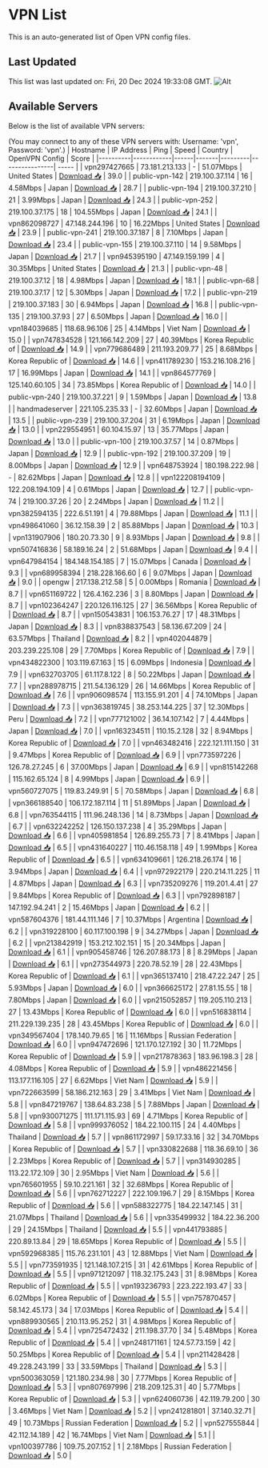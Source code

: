 # VPN List

This is an auto-generated list of Open VPN config files.

## Last Updated

This list was last updated on: Fri, 20 Dec 2024 19:33:08 GMT.
![Alt](https://repobeats.axiom.co/api/embed/186b98318ef1479477931607c1ad7d823f12451f.svg "Repobeats analytics image")

## Available Servers

Below is the list of available VPN servers:

(You may connect to any of these VPN servers with: Username: 'vpn', Password: 'vpn'.)
| Hostname | IP Address | Ping | Speed | Country | OpenVPN Config | Score |
|----------|------------|------|-------|---------|----------------| ----- |
| vpn297427665 | 73.181.213.133 | - | 51.07Mbps | United States | [Download 📥](./configs/server_0_US.ovpn) | 39.0 |
| public-vpn-142 | 219.100.37.114 | 16 | 4.58Mbps | Japan | [Download 📥](./configs/server_1_JP.ovpn) | 28.7 |
| public-vpn-194 | 219.100.37.210 | 21 | 3.99Mbps | Japan | [Download 📥](./configs/server_2_JP.ovpn) | 24.3 |
| public-vpn-252 | 219.100.37.175 | 18 | 104.55Mbps | Japan | [Download 📥](./configs/server_3_JP.ovpn) | 24.1 |
| vpn862098727 | 47.148.244.196 | 10 | 16.22Mbps | United States | [Download 📥](./configs/server_4_US.ovpn) | 23.9 |
| public-vpn-241 | 219.100.37.187 | 8 | 7.10Mbps | Japan | [Download 📥](./configs/server_5_JP.ovpn) | 23.4 |
| public-vpn-155 | 219.100.37.110 | 14 | 9.58Mbps | Japan | [Download 📥](./configs/server_6_JP.ovpn) | 21.7 |
| vpn945395190 | 47.149.159.199 | 4 | 30.35Mbps | United States | [Download 📥](./configs/server_7_US.ovpn) | 21.3 |
| public-vpn-48 | 219.100.37.12 | 18 | 4.98Mbps | Japan | [Download 📥](./configs/server_8_JP.ovpn) | 18.1 |
| public-vpn-68 | 219.100.37.17 | 12 | 5.30Mbps | Japan | [Download 📥](./configs/server_9_JP.ovpn) | 17.2 |
| public-vpn-219 | 219.100.37.183 | 30 | 6.94Mbps | Japan | [Download 📥](./configs/server_10_JP.ovpn) | 16.8 |
| public-vpn-135 | 219.100.37.93 | 27 | 6.50Mbps | Japan | [Download 📥](./configs/server_11_JP.ovpn) | 16.0 |
| vpn184039685 | 118.68.96.106 | 25 | 4.14Mbps | Viet Nam | [Download 📥](./configs/server_12_VN.ovpn) | 15.0 |
| vpn747834528 | 121.166.142.209 | 27 | 40.39Mbps | Korea Republic of | [Download 📥](./configs/server_13_KR.ovpn) | 14.9 |
| vpn779686489 | 211.193.209.77 | 25 | 8.68Mbps | Korea Republic of | [Download 📥](./configs/server_14_KR.ovpn) | 14.6 |
| vpn411789230 | 153.216.108.216 | 17 | 16.99Mbps | Japan | [Download 📥](./configs/server_15_JP.ovpn) | 14.1 |
| vpn864577769 | 125.140.60.105 | 34 | 73.85Mbps | Korea Republic of | [Download 📥](./configs/server_16_KR.ovpn) | 14.0 |
| public-vpn-240 | 219.100.37.221 | 9 | 1.59Mbps | Japan | [Download 📥](./configs/server_17_JP.ovpn) | 13.8 |
| handmadeserver | 221.105.235.33 | - | 32.60Mbps | Japan | [Download 📥](./configs/server_18_JP.ovpn) | 13.5 |
| public-vpn-239 | 219.100.37.204 | 31 | 6.19Mbps | Japan | [Download 📥](./configs/server_19_JP.ovpn) | 13.0 |
| vpn229554951 | 60.104.15.97 | 13 | 35.77Mbps | Japan | [Download 📥](./configs/server_20_JP.ovpn) | 13.0 |
| public-vpn-100 | 219.100.37.57 | 14 | 0.87Mbps | Japan | [Download 📥](./configs/server_21_JP.ovpn) | 12.9 |
| public-vpn-192 | 219.100.37.209 | 19 | 8.00Mbps | Japan | [Download 📥](./configs/server_22_JP.ovpn) | 12.9 |
| vpn648753924 | 180.198.222.98 | - | 82.62Mbps | Japan | [Download 📥](./configs/server_23_JP.ovpn) | 12.8 |
| vpn122208194109 | 122.208.194.109 | 4 | 0.61Mbps | Japan | [Download 📥](./configs/server_24_JP.ovpn) | 12.7 |
| public-vpn-74 | 219.100.37.26 | 20 | 2.24Mbps | Japan | [Download 📥](./configs/server_25_JP.ovpn) | 11.2 |
| vpn382594135 | 222.6.51.191 | 4 | 79.88Mbps | Japan | [Download 📥](./configs/server_26_JP.ovpn) | 11.1 |
| vpn498641060 | 36.12.158.39 | 2 | 85.88Mbps | Japan | [Download 📥](./configs/server_27_JP.ovpn) | 10.3 |
| vpn131907906 | 180.20.73.30 | 9 | 8.93Mbps | Japan | [Download 📥](./configs/server_28_JP.ovpn) | 9.8 |
| vpn507416836 | 58.189.16.24 | 2 | 51.68Mbps | Japan | [Download 📥](./configs/server_29_JP.ovpn) | 9.4 |
| vpn647984154 | 184.148.154.185 | 7 | 15.07Mbps | Canada | [Download 📥](./configs/server_30_CA.ovpn) | 9.3 |
| vpn689958394 | 218.228.166.60 | 6 | 9.07Mbps | Japan | [Download 📥](./configs/server_31_JP.ovpn) | 9.0 |
| opengw | 217.138.212.58 | 5 | 0.00Mbps | Romania | [Download 📥](./configs/server_32_RO.ovpn) | 8.7 |
| vpn651169722 | 126.4.162.236 | 3 | 8.80Mbps | Japan | [Download 📥](./configs/server_33_JP.ovpn) | 8.7 |
| vpn102364247 | 220.126.116.125 | 27 | 36.56Mbps | Korea Republic of | [Download 📥](./configs/server_34_KR.ovpn) | 8.7 |
| vpn150543831 | 106.153.76.27 | 17 | 48.31Mbps | Japan | [Download 📥](./configs/server_35_JP.ovpn) | 8.3 |
| vpn838837543 | 58.136.67.209 | 24 | 63.57Mbps | Thailand | [Download 📥](./configs/server_36_TH.ovpn) | 8.2 |
| vpn402044879 | 203.239.225.108 | 29 | 7.70Mbps | Korea Republic of | [Download 📥](./configs/server_37_KR.ovpn) | 7.9 |
| vpn434822300 | 103.119.67.163 | 15 | 6.09Mbps | Indonesia | [Download 📥](./configs/server_38_ID.ovpn) | 7.9 |
| vpn632703705 | 61.117.8.122 | 8 | 50.22Mbps | Japan | [Download 📥](./configs/server_39_JP.ovpn) | 7.7 |
| vpn288978715 | 211.54.136.129 | 26 | 14.66Mbps | Korea Republic of | [Download 📥](./configs/server_40_KR.ovpn) | 7.6 |
| vpn906098574 | 113.155.91.201 | 4 | 74.10Mbps | Japan | [Download 📥](./configs/server_41_JP.ovpn) | 7.3 |
| vpn363819745 | 38.253.144.225 | 37 | 12.30Mbps | Peru | [Download 📥](./configs/server_42_PE.ovpn) | 7.2 |
| vpn777121002 | 36.14.107.142 | 7 | 4.44Mbps | Japan | [Download 📥](./configs/server_43_JP.ovpn) | 7.0 |
| vpn163234511 | 110.15.2.128 | 32 | 8.94Mbps | Korea Republic of | [Download 📥](./configs/server_44_KR.ovpn) | 7.0 |
| vpn463482416 | 222.121.111.150 | 31 | 9.47Mbps | Korea Republic of | [Download 📥](./configs/server_45_KR.ovpn) | 6.9 |
| vpn773597226 | 126.78.27.245 | 6 | 37.00Mbps | Japan | [Download 📥](./configs/server_46_JP.ovpn) | 6.9 |
| vpn815142268 | 115.162.65.124 | 8 | 4.99Mbps | Japan | [Download 📥](./configs/server_47_JP.ovpn) | 6.9 |
| vpn560727075 | 119.83.249.91 | 5 | 70.58Mbps | Japan | [Download 📥](./configs/server_48_JP.ovpn) | 6.8 |
| vpn366188540 | 106.172.187.114 | 11 | 51.89Mbps | Japan | [Download 📥](./configs/server_49_JP.ovpn) | 6.8 |
| vpn763544115 | 111.96.248.136 | 14 | 8.73Mbps | Japan | [Download 📥](./configs/server_50_JP.ovpn) | 6.7 |
| vpn632242252 | 126.150.137.238 | 4 | 35.29Mbps | Japan | [Download 📥](./configs/server_51_JP.ovpn) | 6.6 |
| vpn405981854 | 126.89.255.73 | 7 | 8.41Mbps | Japan | [Download 📥](./configs/server_52_JP.ovpn) | 6.5 |
| vpn431640227 | 110.46.158.118 | 49 | 1.99Mbps | Korea Republic of | [Download 📥](./configs/server_53_KR.ovpn) | 6.5 |
| vpn634109661 | 126.218.26.174 | 16 | 3.94Mbps | Japan | [Download 📥](./configs/server_54_JP.ovpn) | 6.4 |
| vpn972922179 | 220.214.11.225 | 11 | 4.87Mbps | Japan | [Download 📥](./configs/server_55_JP.ovpn) | 6.3 |
| vpn735209276 | 119.201.4.41 | 27 | 9.84Mbps | Korea Republic of | [Download 📥](./configs/server_56_KR.ovpn) | 6.3 |
| vpn792898187 | 147.192.94.241 | 2 | 15.46Mbps | Japan | [Download 📥](./configs/server_57_JP.ovpn) | 6.2 |
| vpn587604376 | 181.44.111.146 | 7 | 10.37Mbps | Argentina | [Download 📥](./configs/server_58_AR.ovpn) | 6.2 |
| vpn319228100 | 60.117.100.198 | 9 | 34.27Mbps | Japan | [Download 📥](./configs/server_59_JP.ovpn) | 6.2 |
| vpn213842919 | 153.212.102.151 | 15 | 20.34Mbps | Japan | [Download 📥](./configs/server_60_JP.ovpn) | 6.1 |
| vpn905458746 | 126.207.88.173 | 8 | 8.29Mbps | Japan | [Download 📥](./configs/server_61_JP.ovpn) | 6.1 |
| vpn273544973 | 220.78.52.19 | 28 | 22.43Mbps | Korea Republic of | [Download 📥](./configs/server_62_KR.ovpn) | 6.1 |
| vpn365137410 | 218.47.22.247 | 25 | 5.93Mbps | Japan | [Download 📥](./configs/server_63_JP.ovpn) | 6.0 |
| vpn366625172 | 27.81.15.55 | 18 | 7.80Mbps | Japan | [Download 📥](./configs/server_64_JP.ovpn) | 6.0 |
| vpn215052857 | 119.205.110.213 | 27 | 13.43Mbps | Korea Republic of | [Download 📥](./configs/server_65_KR.ovpn) | 6.0 |
| vpn516838114 | 211.229.139.235 | 28 | 43.45Mbps | Korea Republic of | [Download 📥](./configs/server_66_KR.ovpn) | 6.0 |
| vpn349567404 | 178.140.79.65 | 16 | 11.16Mbps | Russian Federation | [Download 📥](./configs/server_67_RU.ovpn) | 6.0 |
| vpn947472696 | 121.170.127.192 | 30 | 11.72Mbps | Korea Republic of | [Download 📥](./configs/server_68_KR.ovpn) | 5.9 |
| vpn217878363 | 183.96.198.3 | 28 | 4.08Mbps | Korea Republic of | [Download 📥](./configs/server_69_KR.ovpn) | 5.9 |
| vpn486221456 | 113.177.116.105 | 27 | 6.62Mbps | Viet Nam | [Download 📥](./configs/server_70_VN.ovpn) | 5.9 |
| vpn722663599 | 58.186.212.163 | 29 | 3.41Mbps | Viet Nam | [Download 📥](./configs/server_71_VN.ovpn) | 5.8 |
| vpn847219767 | 138.64.83.238 | 5 | 7.88Mbps | Japan | [Download 📥](./configs/server_72_JP.ovpn) | 5.8 |
| vpn930071275 | 111.171.115.93 | 69 | 4.71Mbps | Korea Republic of | [Download 📥](./configs/server_73_KR.ovpn) | 5.8 |
| vpn999376052 | 184.22.100.115 | 24 | 4.40Mbps | Thailand | [Download 📥](./configs/server_74_TH.ovpn) | 5.7 |
| vpn861172997 | 59.17.33.16 | 32 | 34.70Mbps | Korea Republic of | [Download 📥](./configs/server_75_KR.ovpn) | 5.7 |
| vpn330822688 | 118.36.69.10 | 36 | 2.23Mbps | Korea Republic of | [Download 📥](./configs/server_76_KR.ovpn) | 5.7 |
| vpn314930285 | 113.22.172.109 | 30 | 2.95Mbps | Viet Nam | [Download 📥](./configs/server_77_VN.ovpn) | 5.6 |
| vpn765601955 | 59.10.221.161 | 32 | 32.68Mbps | Korea Republic of | [Download 📥](./configs/server_78_KR.ovpn) | 5.6 |
| vpn762712227 | 222.109.196.7 | 29 | 8.15Mbps | Korea Republic of | [Download 📥](./configs/server_79_KR.ovpn) | 5.6 |
| vpn588322775 | 184.22.147.145 | 31 | 21.07Mbps | Thailand | [Download 📥](./configs/server_80_TH.ovpn) | 5.6 |
| vpn335499932 | 184.22.36.200 | 29 | 24.15Mbps | Thailand | [Download 📥](./configs/server_81_TH.ovpn) | 5.5 |
| vpn441793885 | 220.89.13.84 | 29 | 18.65Mbps | Korea Republic of | [Download 📥](./configs/server_82_KR.ovpn) | 5.5 |
| vpn592968385 | 115.76.231.101 | 43 | 12.88Mbps | Viet Nam | [Download 📥](./configs/server_83_VN.ovpn) | 5.5 |
| vpn773591935 | 121.148.107.215 | 31 | 42.61Mbps | Korea Republic of | [Download 📥](./configs/server_84_KR.ovpn) | 5.5 |
| vpn971212097 | 118.32.175.243 | 31 | 8.98Mbps | Korea Republic of | [Download 📥](./configs/server_85_KR.ovpn) | 5.5 |
| vpn193236793 | 223.222.193.47 | 33 | 6.02Mbps | Korea Republic of | [Download 📥](./configs/server_86_KR.ovpn) | 5.5 |
| vpn757870457 | 58.142.45.173 | 34 | 17.03Mbps | Korea Republic of | [Download 📥](./configs/server_87_KR.ovpn) | 5.4 |
| vpn889930565 | 210.113.95.252 | 31 | 4.98Mbps | Korea Republic of | [Download 📥](./configs/server_88_KR.ovpn) | 5.4 |
| vpn725472432 | 211.198.37.70 | 34 | 5.48Mbps | Korea Republic of | [Download 📥](./configs/server_89_KR.ovpn) | 5.4 |
| vpn248171161 | 124.57.73.159 | 42 | 50.25Mbps | Korea Republic of | [Download 📥](./configs/server_90_KR.ovpn) | 5.4 |
| vpn211428428 | 49.228.243.199 | 33 | 33.59Mbps | Thailand | [Download 📥](./configs/server_91_TH.ovpn) | 5.3 |
| vpn500363059 | 121.180.234.98 | 30 | 7.77Mbps | Korea Republic of | [Download 📥](./configs/server_92_KR.ovpn) | 5.3 |
| vpn807697996 | 218.209.125.31 | 40 | 5.77Mbps | Korea Republic of | [Download 📥](./configs/server_93_KR.ovpn) | 5.3 |
| vpn624060736 | 42.119.79.200 | 30 | 3.46Mbps | Viet Nam | [Download 📥](./configs/server_94_VN.ovpn) | 5.2 |
| vpn241281801 | 37.140.32.71 | 49 | 10.73Mbps | Russian Federation | [Download 📥](./configs/server_95_RU.ovpn) | 5.2 |
| vpn527555844 | 42.112.14.189 | 42 | 16.74Mbps | Viet Nam | [Download 📥](./configs/server_96_VN.ovpn) | 5.1 |
| vpn100397786 | 109.75.207.152 | 1 | 2.18Mbps | Russian Federation | [Download 📥](./configs/server_97_RU.ovpn) | 5.0 |
